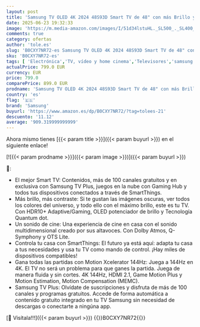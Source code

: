 ```yaml
---
layout: post
title: 'Samsung TV OLED 4K 2024 48S93D Smart TV de 48" con más Brillo y Contraste  un Sonido de Cine  el Mejor Smart TV y GANA Todas Las partidas con Motion Xcelerator 144Hz'
date: 2025-06-23 19:32:33
image: 'https://m.media-amazon.com/images/I/51d34lstuHL._SL500_._SL400_.jpg'
comments: true
category: ofertas
author: 'tole.es'
slug: 'B0CXY7NR72-es Samsung TV OLED 4K 2024 48S93D Smart TV de 48" con más...'
sku: 'B0CXY7NR72-es'
tags: [ 'Electrónica','TV, vídeo y home cinema','Televisores','samsung','smart','tv','🇪🇸', ]
actualPrice: 799.0 EUR
currency: EUR
price: 799.0
comparePrice: 899.0 EUR
prodname: 'Samsung TV OLED 4K 2024 48S93D Smart TV de 48" con más Brillo y Contraste  un Sonido de Cine  el Mejor Smart TV y GANA Todas Las partidas con Motion Xcelerator 144Hz'
country: 'es'
flag: '🇪🇸'
brand: 'Samsung'
buyurl: 'https://www.amazon.es/dp/B0CXY7NR72/?tag=tolees-21'
descuento: '11.12'
average: '909.319999999999'
---
```


Ahora mismo tienes [{{< param title >}}]({{< param buyurl >}}) en el siguiente enlace!

[![{{< param prodname >}}]({{< param image >}})]({{< param buyurl >}})

🔎:

- El mejor Smart TV: Contenidos, más de 100 canales gratuitos y en exclusiva con Samsung TV Plus, juegos en la nube con Gaming Hub y todos tus dispositivos conectados a través de SmartThings.
- Más brillo, más contraste: Si te gustan las imágenes oscuras, ver todos los colores del universo, y todo ello con el máximo brillo, este es tu TV. Con HDR10+ Adaptive/Gaming, OLED potenciador de brillo y Tecnología Quantum dot.
- Un sonido de cine: Una experiencia de cine en casa con el sonido multidimensional creado por sus altavoces. Con Dolby Atmos, Q-Symphony y OTS Lite.
- Controla tu casa con SmartThings: El futuro ya está aquí: adapta tu casa a tus necesidades y usa tu TV como mando de control. ¡Hay miles de dispositivos compatibles!
- Gana todas las partidas con Motion Xcelerator 144Hz: Juega a 144Hz en 4K. El TV no será un problema para que ganes la partida. Juega de manera fluida y sin cortes. 4K 144Hz, HDMI 2.1, Game Motion Plus y Motion Estimation, Motion Compensation (MEMC).
- Samsung TV Plus: Olvídate de suscripciones y disfruta de más de 100 canales y programas gratuitos. Accede de forma automática a contenido gratuito integrado en tu TV Samsung sin necesidad de descargas o conectarte a ningúna app.

[🛒 Visítala!!!]({{< param buyurl >}})
{{<world>}}B0CXY7NR72{{</world>}}
